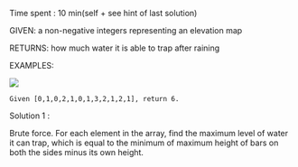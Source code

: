 Time spent : 10 min(self + see hint of last solution)

GIVEN: a non-negative integers representing an elevation map

RETURNS: how much water it is able to trap after raining



EXAMPLES:

![](https://leetcode.com/static/images/problemset/rainwatertrap.png)

```
Given [0,1,0,2,1,0,1,3,2,1,2,1], return 6.
```





Solution 1 : 

Brute force. For each element in the array, find the maximum level of water it can trap, which is equal to the minimum of maximum height of bars on both the sides minus its own height.